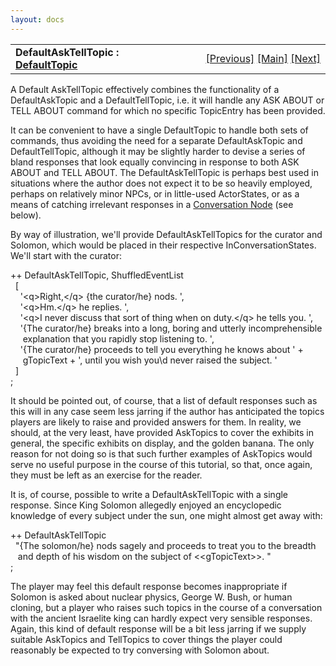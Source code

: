 ```yaml
---
layout: docs
---
```

<table width="100%" data-border="0" data-cellspacing="0"
data-cellpadding="3" data-bgcolor="#C0C0C0">
<colgroup>
<col style="width: 50%" />
<col style="width: 50%" />
</colgroup>
<tbody>
<tr>
<td style="text-align: left;"><strong>DefaultAskTellTopic : <a
href="defaulttopics-overview.html">DefaultTopic</a><br />
</strong></td>
<td style="text-align: right;"><a
href="defaulttelltopic.html">[Previous]</a> <a
href="generalintroduction.html">[Main]</a> <a
href="defaultgivetopic.html">[Next]</a></td>
</tr>
</tbody>
</table>

  
A Default AskTellTopic effectively combines the functionality of a
DefaultAskTopic and a DefaultTellTopic, i.e. it will handle any ASK
ABOUT or TELL ABOUT command for which no specific TopicEntry has been
provided.  
  
It can be convenient to have a single DefaultTopic to handle both sets
of commands, thus avoiding the need for a separate DefaultAskTopic and
DefaultTellTopic, although it may be slightly harder to devise a series
of bland responses that look equally convincing in response to both ASK
ABOUT and TELL ABOUT. The DefaultAskTellTopic is perhaps best used in
situations where the author does not expect it to be so heavily
employed, perhaps on relatively minor NPCs, or in little-used
ActorStates, or as a means of catching irrelevant responses in a
[Conversation Node](conversationnodes-overview.html) (see below).  
  
By way of illustration, we'll provide DefaultAskTellTopics for the
curator and Solomon, which would be placed in their respective
InConversationStates. We'll start with the curator:  
  
++ DefaultAskTellTopic, ShuffledEventList     
  \[    
    '\<q\>Right,\</q\> {the curator/he} nods. ',  
    '\<q\>Hm.\</q\> he replies. ',  
    '\<q\>I never discuss that sort of thing when on duty.\</q\> he tells you. ',  
    '{The curator/he} breaks into a long, boring and utterly incomprehensible   
     explanation that you rapidly stop listening to. ',  
    '{The curator/he} proceeds to tell you everything he knows about ' +  
     gTopicText + ', until you wish you\\d never raised the subject. '    
  \]   
;  
  
It should be pointed out, of course, that a list of default responses
such as this will in any case seem less jarring if the author has
anticipated the topics players are likely to raise and provided answers
for them. In reality, we should, at the very least, have provided
AskTopics to cover the exhibits in general, the specific exhibits on
display, and the golden banana. The only reason for not doing so is that
such further examples of AskTopics would serve no useful purpose in the
course of this tutorial, so that, once again, they must be left as an
exercise for the reader.  
  
It is, of course, possible to write a DefaultAskTellTopic with a single
response. Since King Solomon allegedly enjoyed an encyclopedic knowledge
of every subject under the sun, one might almost get away with:  
  
++ DefaultAskTellTopic  
  "{The solomon/he} nods sagely and proceeds to treat you to the breadth  
   and depth of his wisdom on the subject of \<\<gTopicText\>\>. "  
;  
  
The player may feel this default response becomes inappropriate if
Solomon is asked about nuclear physics, George W. Bush, or human
cloning, but a player who raises such topics in the course of a
conversation with the ancient Israelite king can hardly expect very
sensible responses. Again, this kind of default response will be a bit
less jarring if we supply suitable AskTopics and TellTopics to cover
things the player could reasonably be expected to try conversing with
Solomon about.  
  
  
